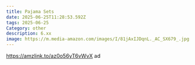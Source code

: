 ```yaml
---
title: Pajama Sets
date: 2025-06-25T11:28:53.592Z
tags: 2025-06-25
Category: other
description: 6.xx
image: https://m.media-amazon.com/images/I/81jAxIJDqnL._AC_SX679_.jpg
---
```

https://amzlink.to/az0o56yT6vWvX ad